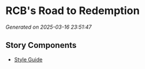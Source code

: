 # RCB's Road to Redemption

*Generated on 2025-03-16 23:51:47*

## Story Components

- [Style Guide](./style_guide.txt)
